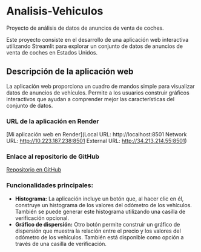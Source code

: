 # Analisis-Vehiculos
Proyecto de análisis de datos de anuncios de venta de coches.

Este proyecto consiste en el desarrollo de una aplicación web interactiva utilizando Streamlit para explorar un conjunto de datos de anuncios de venta de coches en Estados Unidos.

## Descripción de la aplicación web

La aplicación web proporciona un cuadro de mandos simple para visualizar datos de anuncios de vehículos. Permite a los usuarios construir gráficos interactivos que ayudan a comprender mejor las características del conjunto de datos. 

### URL de la aplicación en Render
[Mi aplicación web en Render](Local URL: http://localhost:8501
  Network URL: http://10.223.187.238:8501
  External URL: http://34.213.214.55:8501) 

### Enlace al repositorio de GitHub
[Repositorio en GitHub](https://github.com/javu98/Analisis-Vehiculos.git)

### Funcionalidades principales:

- **Histograma:** La aplicación incluye un botón que, al hacer clic en él, construye un histograma de los valores del odómetro de los vehículos. También se puede generar este histograma utilizando una casilla de verificación opcional.
- **Gráfico de dispersión:** Otro botón permite construir un gráfico de dispersión que muestra la relación entre el precio y los valores del odómetro de los vehículos. También está disponible como opción a través de una casilla de verificación.
